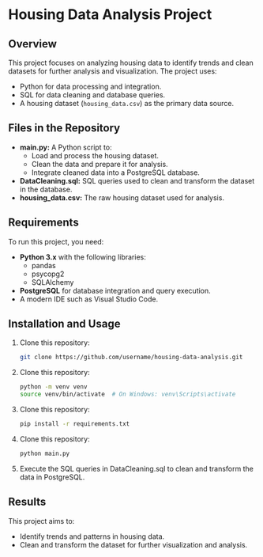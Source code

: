 # Housing Data Analysis Project

## Overview
This project focuses on analyzing housing data to identify trends and clean datasets for further analysis and visualization. The project uses:
- Python for data processing and integration.
- SQL for data cleaning and database queries.
- A housing dataset (`housing_data.csv`) as the primary data source.

## Files in the Repository
- **main.py:** A Python script to:
  - Load and process the housing dataset.
  - Clean the data and prepare it for analysis.
  - Integrate cleaned data into a PostgreSQL database.
- **DataCleaning.sql:** SQL queries used to clean and transform the dataset in the database.
- **housing_data.csv:** The raw housing dataset used for analysis.

## Requirements
To run this project, you need:
- **Python 3.x** with the following libraries:
  - pandas
  - psycopg2
  - SQLAlchemy
- **PostgreSQL** for database integration and query execution.
- A modern IDE such as Visual Studio Code.

## Installation and Usage
1. Clone this repository:
   ```bash
   git clone https://github.com/username/housing-data-analysis.git
2. Clone this repository:
   ```bash
   python -m venv venv
   source venv/bin/activate  # On Windows: venv\Scripts\activate
3. Clone this repository:
   ```bash
   pip install -r requirements.txt
4. Clone this repository:
   ```bash
   python main.py
5. Execute the SQL queries in DataCleaning.sql to clean and transform the data in PostgreSQL.

## Results
This project aims to:
- Identify trends and patterns in housing data.
- Clean and transform the dataset for further visualization and analysis.
